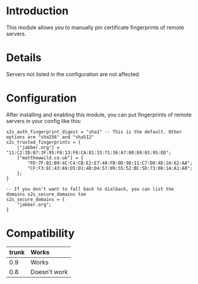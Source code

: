 # Introduction #

This module allows you to manually pin certificate fingerprints of remote servers.

# Details #

Servers not listed in the configuration are not affected.

# Configuration #

After installing and enabling this module, you can put fingerprints of remote servers in your config like this:

```
s2s_auth_fingerprint_digest = "sha1" -- This is the default. Other options are "sha256" and "sha512"
s2s_trusted_fingerprints = {
	["jabber.org"] = "11:C2:3D:87:3F:95:F8:13:F8:CA:81:33:71:36:A7:00:E0:01:95:ED";
	["matthewwild.co.uk"] = {
		"FD:7F:B2:B9:4C:C4:CB:E2:E7:48:FB:0D:98:11:C7:D8:4D:2A:62:AA";
		"CF:F3:EC:43:A9:D5:D1:4D:D4:57:09:55:52:BC:5D:73:06:1A:A1:A0";
	};
}

-- If you don't want to fall back to dialback, you can list the domains s2s_secure_domains too
s2s_secure_domains = {
	"jabber.org";
}
```

# Compatibility #

|trunk|Works|
|:----|:----|
|0.9  |Works|
|0.8  |Doesn't work|
